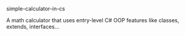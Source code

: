 simple-calculator-in-cs

A math calculator that uses entry-level C# OOP features like classes, extends, interfaces... 
